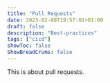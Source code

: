 ```yaml
---
title: "Pull Requests"
date: 2023-02-08T19:57:01+01:00
draft: false
description: "Best-practices"
tags: ["cicd"]
showToc: false
ShowBreadCrums: false
---
```


This is about pull requests. 

